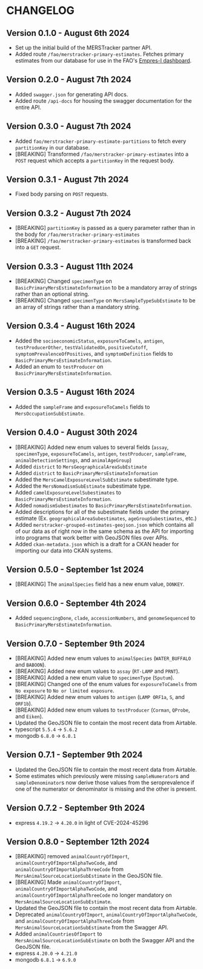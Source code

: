 # CHANGELOG

## Version 0.1.0 - August 6th 2024

- Set up the initial build of the MERSTracker partner API.
- Added route `/fao/merstracker-primary-estimates`. Fetches primary estimates from our database for use in the FAO's [Empres-I dashboard](https://empres-i.apps.fao.org).

## Version 0.2.0 - August 7th 2024

- Added `swagger.json` for generating API docs.
- Added route `/api-docs` for housing the swagger documentation for the entire API.

## Version 0.3.0 - August 7th 2024

- Added `fao/merstracker-primary-estimate-partitions` to fetch every `partitionKey` in our database.
- [BREAKING] Transformed `/fao/merstracker-primary-estimates` into a `POST` request which accepts a `partitionKey` in the request body.

## Version 0.3.1 - August 7th 2024

- Fixed body parsing on `POST` requests.

## Version 0.3.2 - August 7th 2024

- [BREAKING] `partitionKey` is passed as a query parameter rather than in the body for `/fao/merstracker-primary-estimates`
- [BREAKING] `/fao/merstracker-primary-estimates` is transformed back into a `GET` request.

## Version 0.3.3 - August 11th 2024

- [BREAKING] Changed `specimenType` on `BasicPrimaryMersEstimateInformation` to be a mandatory array of strings rather than an optional string.
- [BREAKING] Changed `specimenType` on `MersSampleTypeSubEstimate` to be an array of strings rather than a mandatory string.

## Version 0.3.4 - August 16th 2024

- Added the `socioeconomicStatus`, `exposureToCamels`, `antigen`, `testProducerOther`, `testValidatedOn`, `positiveCutoff`, `symptomPrevalenceOfPositives`, and `symptomDefinition` fields to `BasicPrimaryMersEstimateInformation`.
- Added an enum to `testProducer` on `BasicPrimaryMersEstimateInformation`.

## Version 0.3.5 - August 16th 2024

- Added the `sampleFrame` and `exposureToCamels` fields to `MersOccupationSubEstimate`.

## Version 0.4.0 - August 30th 2024

- [BREAKING] Added new enum values to several fields (`assay`, `specimenType`, `exposureToCamels`, `antigen`, `testProducer`, `sampleFrame`, `animalDetectionSettings`, and `animalAgeGroup`)
- Added `district` to `MersGeographicalAreaSubEstimate`
- Added `district` to `BasicPrimaryMersEstimateInformation`
- Added the `MersCamelExposureLevelSubEstimate` subestimate type.
- Added the `MersNomadismSubEstimate` subestimate type.
- Added `camelExposureLevelSubestimates` to `BasicPrimaryMersEstimateInformation`.
- Added `nomadismSubestimates` to `BasicPrimaryMersEstimateInformation`.
- Added descriptions for all of the subestimate fields under the primary estimate (Ex. `geographicalAreaSubestimates`, `ageGroupSubestimates`, etc.)
- Added `merstracker-grouped-estimates-geojson.json` which contains all of our data as of right now in the same schema as the API for importing into programs that work better with GeoJSON files over APIs.
- Added `ckan-metadata.json` which is a draft for a CKAN header for importing our data into CKAN systems.

## Version 0.5.0 - September 1st 2024

- [BREAKING] The `animalSpecies` field has a new enum value, `DONKEY`.

## Version 0.6.0 - September 4th 2024

- Added `sequencingDone`, `clade`, `accessionNumbers`, and `genomeSequenced` to `BasicPrimaryMersEstimateInformation`.

## Version 0.7.0 - September 9th 2024

- [BREAKING] Added new enum values to `animalSpecies` (`WATER_BUFFALO` and `BABOON`).
- [BREAKING] Added new enum values to `assay` (`RT-LAMP` and `PRNT`).
- [BREAKING] Added a new enum value to `specimenType` (`Sputum`).
- [BREAKING] Changed one of the enum values for `exposureToCamels` from `No exposure` to `No or limited exposure`.
- [BREAKING] Added new enum values to `antigen` (`LAMP ORF1a`, `S`, and `ORF1b`).
- [BREAKING] Added new enum values to `testProducer` (`Corman`, `QProbe`, and `Eiken`).
- Updated the GeoJSON file to contain the most recent data from Airtable.
- typescript `5.5.4` -> `5.6.2`
- mongodb `6.8.0` -> `6.8.1`

## Version 0.7.1 - September 9th 2024

- Updated the GeoJSON file to contain the most recent data from Airtable.
- Some estimates which previously were missing `sampleNumerator`s and `sampleDenominator`s now derive those values from the seroprevalence if one of the numerator or denominator is missing and the other is present.

## Version 0.7.2 - September 9th 2024

- express `4.19.2` -> `4.20.0` in light of CVE-2024-45296

## Version 0.8.0 - September 12th 2024

- [BREAKING] removed `animalCountryOfImport`, `animalCountryOfImportAlphaTwoCode`, and `animalCountryOfImportAlphaThreeCode` from `MersAnimalSourceLocationSubEstimate` in the GeoJSON file.
- [BREAKING] Made `animalCountryOfImport`, `animalCountryOfImportAlphaTwoCode`, and `animalCountryOfImportAlphaThreeCode` no longer mandatory on `MersAnimalSourceLocationSubEstimate`.
- Updated the GeoJSON file to contain the most recent data from Airtable.
- Deprecated `animalCountryOfImport`, `animalCountryOfImportAlphaTwoCode`, and `animalCountryOfImportAlphaThreeCode` from `MersAnimalSourceLocationSubEstimate` from the Swagger API.
- Added `animalCountriesOfImport` to `MersAnimalSourceLocationSubEstimate` on both the Swagger API and the GeoJSON file.
- express `4.20.0` -> `4.21.0`
- mongodb `6.8.1` -> `6.9.0`